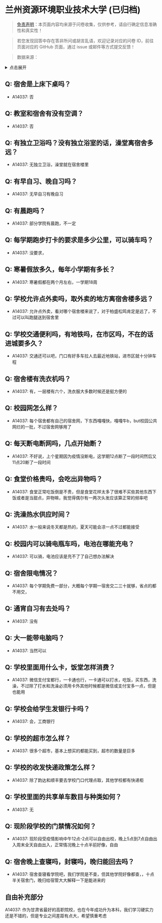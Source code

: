 # 兰州资源环境职业技术大学 (已归档)

> [免责声明](https://colleges.chat/#_3)：本页面内容均来源于问卷收集，仅供参考，请自行确定信息准确性和真实性！

> 若您发现回答中存在答非所问或胡言乱语，欢迎记录对应的问卷 ID，前往页面对应的 GitHub 页面，通过 issue 或邮件等方式提交反馈！

> 数据来源：

<details><summary>点击展开</summary>
<ul>
<li>A14037: 248175237@qq.com (2022 年 07 月)</li>
</ul>
</details>

## Q: 宿舍是上床下桌吗？

- A14037: 否

## Q: 教室和宿舍有没有空调？

- A14037: 否

## Q: 有独立卫浴吗？没有独立浴室的话，澡堂离宿舍多远？

- A14037: 无独立卫浴，澡堂就在宿舍楼里

## Q: 有早自习、晚自习吗？

- A14037: 无早自习有晚自习

## Q: 有晨跑吗？

- A14037: 部分学院有晨跑，不一定

## Q: 每学期跑步打卡的要求是多少公里，可以骑车吗？

- A14037: 没要求，

## Q: 寒暑假放多久，每年小学期有多长？

- A14037: 寒暑假都在两个月左右，一学期18周

## Q: 学校允许点外卖吗，取外卖的地方离宿舍楼多远？

- A14037: 允许点外卖，看对哪个宿舍楼来说了，对于柏盛松鸣肯定是远了，不过可以叫跑腿送到宿舍里

## Q: 学校交通便利吗，有地铁吗，在市区吗，不在的话进城要多久？

- A14037: 交通还可以吧，门口有好多车拉人去最近地铁站，进市区就十分钟车程

## Q: 宿舍楼有洗衣机吗？

- A14037: 有，一层楼有六个，洗衣服大多数时候还是挺方便的

## Q: 校园网怎么样？

- A14037: 每个宿舍都有自己的宿舍网，下东西嘎嘎快，嘎嘎牛b，but校园公共网烂的一批，不过宿舍网够用了

## Q: 每天断电断网吗，几点开始断？

- A14037: 不好说，上个星期因为疫情没断电，这学期12点断了一段时间然后又11点20断了一段时间

## Q: 食堂价格贵吗，会吃出异物吗？

- A14037: 食堂正常吃饭倒是不贵，但是食堂花样太多了很难不买些其他东西下饭或者是当甜点，异物嘛，我觉得偶尔有一两次头发应该算正常的频率吧

## Q: 洗澡热水供应时间？

- A14037: 水一般来说冬天都是热的，夏天可能会凉一点不过都能接受

## Q: 校园内可以骑电瓶车吗，电池在哪能充电？

- A14037: 可以骑，电池应该是充不了了自己想办法解决

## Q: 宿舍限电情况？

- A14037: 每个学期免费一部分，大概每个学期一宿舍交二三十就够，省点的都不用交，

## Q: 通宵自习有去处吗？

- A14037: 没有

## Q: 大一能带电脑吗？

- A14037: 当然可以

## Q: 学校里面用什么卡，饭堂怎样消费？

- A14037: 微信支付宝都行，一卡通也行，一卡通可以打水，吃饭，买东西，洗澡，不过除了打水和洗澡必须用卡外其他时候都是微信或支付宝多一点，但是也能用

## Q: 学校会给学生发银行卡吗？

- A14037: 会，工商银行

## Q: 学校的超市怎么样？

- A14037: 很多个超市，基本上想买的都能买到，超市的数量是巨多

## Q: 学校的收发快递政策怎么样？

- A14037: 除了韵达和顺丰要去学校门口代理点取，其他学校都有快递柜

## Q: 学校里面的共享单车数目与种类如何？

- A14037: 无

## Q: 现阶段学校的门禁情况如何？

- A14037: 现阶段受疫情影响中午12点-2点可以自由出校，晚上5点到7点自由出入周末全天自由出入，正常情况晚上十点半前好像，自由

## Q: 宿舍晚上查寝吗，封寝吗，晚归能回去吗？

- A14037: 宿舍查寝看学院吧，我们学院是不查，但其他学院好像都查，，十点半关宿舍门，晚归给宿管大大解释一下是能进来的

## 自由补充部分

A14037: 作为甘肃省最好的高职院校，也在今年成功升为本科，我们学习硬实力还是不错的，但是专业之间差距有点大，希望慎重考虑